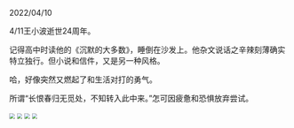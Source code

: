 2022/04/10

4/11王小波逝世24周年。

记得高中时读他的《沉默的大多数》，睡倒在沙发上。他杂文说话之辛辣刻薄确实特立独行。但小说和信件，又是另一种风格。

哈，好像突然又燃起了和生活对打的勇气。

所谓“长恨春归无觅处，不知转入此中来。”怎可因疲惫和恐惧放弃尝试。



<img src="image/wangxiaobo1.jpeg" style="zoom:60%;" />

<img src="image/wangxiaobo2.jpeg" style="zoom:60%;" />

<img src="image/wangxiaobo3.jpeg" style="zoom:60%;" />

<img src="image/wangxiaobo4.jpeg" style="zoom:60%;" />